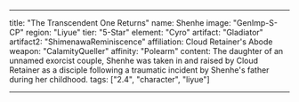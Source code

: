 ---

title: "The Transcendent One Returns"
name: Shenhe
image: "GenImp-S-CP"
region: "Liyue"
tier: "5-Star"
element: "Cyro"
artifact: "Gladiator"
artifact2: "ShimenawaReminiscence"
affiliation: Cloud Retainer's Abode
weapon: "CalamityQueller"
affinity: "Polearm"
content: The daughter of an unnamed exorcist couple, Shenhe was taken in and raised by Cloud Retainer as a disciple following a traumatic incident by Shenhe's father during her childhood.
tags: ["2.4", "character", "liyue"]

---